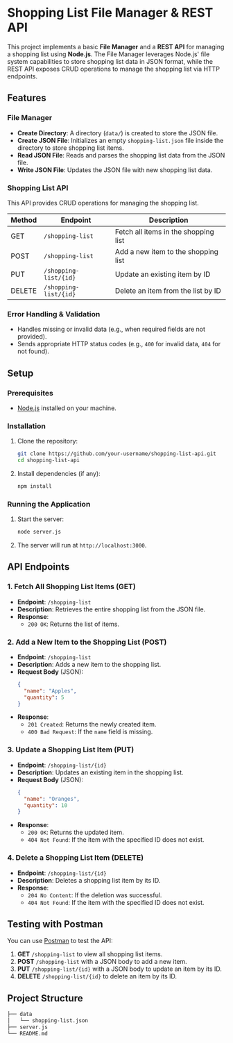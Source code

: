 # Shopping List File Manager & REST API

This project implements a basic **File Manager** and a **REST API** for managing a shopping list using **Node.js**. The File Manager leverages Node.js' file system capabilities to store shopping list data in JSON format, while the REST API exposes CRUD operations to manage the shopping list via HTTP endpoints.

## Features

### File Manager
- **Create Directory**: A directory (`data/`) is created to store the JSON file.
- **Create JSON File**: Initializes an empty `shopping-list.json` file inside the directory to store shopping list items.
- **Read JSON File**: Reads and parses the shopping list data from the JSON file.
- **Write JSON File**: Updates the JSON file with new shopping list data.

### Shopping List API
This API provides CRUD operations for managing the shopping list.

| Method | Endpoint              | Description                            |
|--------|-----------------------|----------------------------------------|
| GET    | `/shopping-list`       | Fetch all items in the shopping list   |
| POST   | `/shopping-list`       | Add a new item to the shopping list    |
| PUT    | `/shopping-list/{id}`  | Update an existing item by ID          |
| DELETE | `/shopping-list/{id}`  | Delete an item from the list by ID     |

### Error Handling & Validation
- Handles missing or invalid data (e.g., when required fields are not provided).
- Sends appropriate HTTP status codes (e.g., `400` for invalid data, `404` for not found).

## Setup

### Prerequisites
- [Node.js](https://nodejs.org/) installed on your machine.

### Installation
1. Clone the repository:
    ```bash
    git clone https://github.com/your-username/shopping-list-api.git
    cd shopping-list-api
    ```

2. Install dependencies (if any):
    ```bash
    npm install
    ```

### Running the Application
1. Start the server:
    ```bash
    node server.js
    ```

2. The server will run at `http://localhost:3000`.

## API Endpoints

### 1. Fetch All Shopping List Items (GET)
- **Endpoint**: `/shopping-list`
- **Description**: Retrieves the entire shopping list from the JSON file.
- **Response**:
  - `200 OK`: Returns the list of items.

### 2. Add a New Item to the Shopping List (POST)
- **Endpoint**: `/shopping-list`
- **Description**: Adds a new item to the shopping list.
- **Request Body** (JSON):
    ```json
    {
      "name": "Apples",
      "quantity": 5
    }
    ```
- **Response**:
  - `201 Created`: Returns the newly created item.
  - `400 Bad Request`: If the `name` field is missing.

### 3. Update a Shopping List Item (PUT)
- **Endpoint**: `/shopping-list/{id}`
- **Description**: Updates an existing item in the shopping list.
- **Request Body** (JSON):
    ```json
    {
      "name": "Oranges",
      "quantity": 10
    }
    ```
- **Response**:
  - `200 OK`: Returns the updated item.
  - `404 Not Found`: If the item with the specified ID does not exist.

### 4. Delete a Shopping List Item (DELETE)
- **Endpoint**: `/shopping-list/{id}`
- **Description**: Deletes a shopping list item by its ID.
- **Response**:
  - `204 No Content`: If the deletion was successful.
  - `404 Not Found`: If the item with the specified ID does not exist.

## Testing with Postman
You can use [Postman](https://www.postman.com/) to test the API:
1. **GET** `/shopping-list` to view all shopping list items.
2. **POST** `/shopping-list` with a JSON body to add a new item.
3. **PUT** `/shopping-list/{id}` with a JSON body to update an item by its ID.
4. **DELETE** `/shopping-list/{id}` to delete an item by its ID.

## Project Structure
```bash
├── data
│   └── shopping-list.json   
├── server.js                 
└── README.md                
